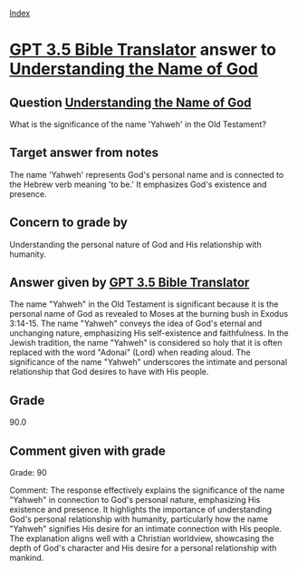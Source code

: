 
[Index](../../index.md)
# [GPT 3.5 Bible Translator](../../answering_models/GPT_3.5_Bible_Translator.md) answer to [Understanding the Name of God](../../questions/Understanding_the_Name_of_God.md)

## Question [Understanding the Name of God](../../questions/Understanding_the_Name_of_God.md)
What is the significance of the name 'Yahweh' in the Old Testament?

## Target answer from notes
The name 'Yahweh' represents God's personal name and is connected to the Hebrew verb meaning 'to be.' It emphasizes God's existence and presence.

## Concern to grade by
Understanding the personal nature of God and His relationship with humanity.

## Answer given by [GPT 3.5 Bible Translator](../../answering_models/GPT_3.5_Bible_Translator.md)
The name "Yahweh" in the Old Testament is significant because it is the personal name of God as revealed to Moses at the burning bush in Exodus 3:14-15. The name "Yahweh" conveys the idea of God's eternal and unchanging nature, emphasizing His self-existence and faithfulness. In the Jewish tradition, the name "Yahweh" is considered so holy that it is often replaced with the word "Adonai" (Lord) when reading aloud. The significance of the name "Yahweh" underscores the intimate and personal relationship that God desires to have with His people.

## Grade
90.0

## Comment given with grade
Grade: 90

Comment: The response effectively explains the significance of the name "Yahweh" in connection to God's personal nature, emphasizing His existence and presence. It highlights the importance of understanding God's personal relationship with humanity, particularly how the name "Yahweh" signifies His desire for an intimate connection with His people. The explanation aligns well with a Christian worldview, showcasing the depth of God's character and His desire for a personal relationship with mankind.
